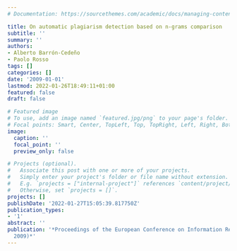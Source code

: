 ```yaml
---
# Documentation: https://sourcethemes.com/academic/docs/managing-content/

title: On automatic plagiarism detection based on n-grams comparison
subtitle: ''
summary: ''
authors:
- Alberto Barrón-Cedeño
- Paolo Rosso
tags: []
categories: []
date: '2009-01-01'
lastmod: 2022-01-26T18:49:11+01:00
featured: false
draft: false

# Featured image
# To use, add an image named `featured.jpg/png` to your page's folder.
# Focal points: Smart, Center, TopLeft, Top, TopRight, Left, Right, BottomLeft, Bottom, BottomRight.
image:
  caption: ''
  focal_point: ''
  preview_only: false

# Projects (optional).
#   Associate this post with one or more of your projects.
#   Simply enter your project's folder or file name without extension.
#   E.g. `projects = ["internal-project"]` references `content/project/deep-learning/index.md`.
#   Otherwise, set `projects = []`.
projects: []
publishDate: '2022-01-27T15:05:39.817750Z'
publication_types:
- '1'
abstract: ''
publication: '*Proceedings of the European Conference on Information Retrieval (ECIR
  2009)*'
---
```

